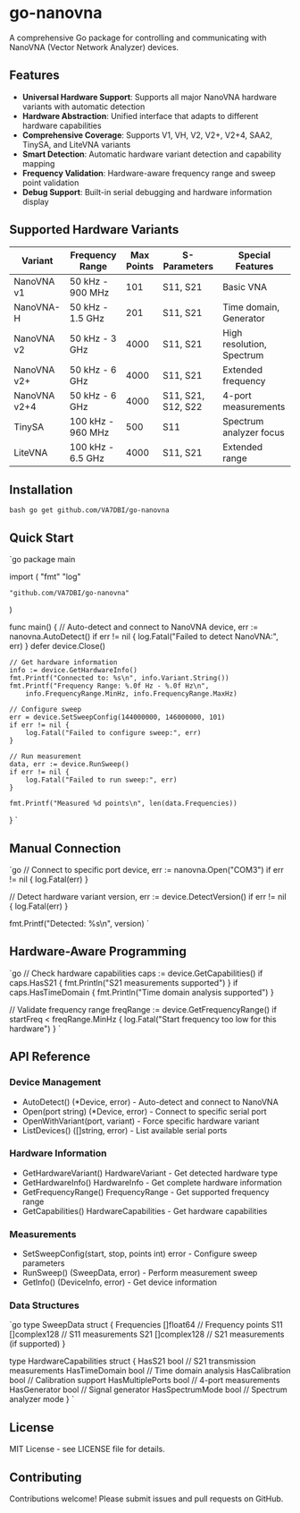 # go-nanovna

A comprehensive Go package for controlling and communicating with NanoVNA (Vector Network Analyzer) devices.

## Features

- **Universal Hardware Support**: Supports all major NanoVNA hardware variants with automatic detection
- **Hardware Abstraction**: Unified interface that adapts to different hardware capabilities
- **Comprehensive Coverage**: Supports V1, VH, V2, V2+, V2+4, SAA2, TinySA, and LiteVNA variants
- **Smart Detection**: Automatic hardware variant detection and capability mapping
- **Frequency Validation**: Hardware-aware frequency range and sweep point validation
- **Debug Support**: Built-in serial debugging and hardware information display

## Supported Hardware Variants

| Variant | Frequency Range | Max Points | S-Parameters | Special Features |
|---------|----------------|------------|--------------|------------------|
| NanoVNA v1 | 50 kHz - 900 MHz | 101 | S11, S21 | Basic VNA |
| NanoVNA-H | 50 kHz - 1.5 GHz | 201 | S11, S21 | Time domain, Generator |
| NanoVNA v2 | 50 kHz - 3 GHz | 4000 | S11, S21 | High resolution, Spectrum |
| NanoVNA v2+ | 50 kHz - 6 GHz | 4000 | S11, S21 | Extended frequency |
| NanoVNA v2+4 | 50 kHz - 6 GHz | 4000 | S11, S21, S12, S22 | 4-port measurements |
| TinySA | 100 kHz - 960 MHz | 500 | S11 | Spectrum analyzer focus |
| LiteVNA | 100 kHz - 6.5 GHz | 4000 | S11, S21 | Extended range |

## Installation

`bash
go get github.com/VA7DBI/go-nanovna
`

## Quick Start

`go
package main

import (
    "fmt"
    "log"
    
    "github.com/VA7DBI/go-nanovna"
)

func main() {
    // Auto-detect and connect to NanoVNA
    device, err := nanovna.AutoDetect()
    if err != nil {
        log.Fatal("Failed to detect NanoVNA:", err)
    }
    defer device.Close()
    
    // Get hardware information
    info := device.GetHardwareInfo()
    fmt.Printf("Connected to: %s\n", info.Variant.String())
    fmt.Printf("Frequency Range: %.0f Hz - %.0f Hz\n", 
        info.FrequencyRange.MinHz, info.FrequencyRange.MaxHz)
    
    // Configure sweep
    err = device.SetSweepConfig(144000000, 146000000, 101)
    if err != nil {
        log.Fatal("Failed to configure sweep:", err)
    }
    
    // Run measurement
    data, err := device.RunSweep()
    if err != nil {
        log.Fatal("Failed to run sweep:", err)
    }
    
    fmt.Printf("Measured %d points\n", len(data.Frequencies))
}
`

## Manual Connection

`go
// Connect to specific port
device, err := nanovna.Open("COM3")
if err != nil {
    log.Fatal(err)
}

// Detect hardware variant
version, err := device.DetectVersion()
if err != nil {
    log.Fatal(err)
}

fmt.Printf("Detected: %s\n", version)
`

## Hardware-Aware Programming

`go
// Check hardware capabilities
caps := device.GetCapabilities()
if caps.HasS21 {
    fmt.Println("S21 measurements supported")
}
if caps.HasTimeDomain {
    fmt.Println("Time domain analysis supported")
}

// Validate frequency range
freqRange := device.GetFrequencyRange()
if startFreq < freqRange.MinHz {
    log.Fatal("Start frequency too low for this hardware")
}
`

## API Reference

### Device Management
- AutoDetect() (*Device, error) - Auto-detect and connect to NanoVNA
- Open(port string) (*Device, error) - Connect to specific serial port
- OpenWithVariant(port, variant) - Force specific hardware variant
- ListDevices() ([]string, error) - List available serial ports

### Hardware Information
- GetHardwareVariant() HardwareVariant - Get detected hardware type
- GetHardwareInfo() HardwareInfo - Get complete hardware information
- GetFrequencyRange() FrequencyRange - Get supported frequency range
- GetCapabilities() HardwareCapabilities - Get hardware capabilities

### Measurements
- SetSweepConfig(start, stop, points int) error - Configure sweep parameters
- RunSweep() (SweepData, error) - Perform measurement sweep
- GetInfo() (DeviceInfo, error) - Get device information

### Data Structures

`go
type SweepData struct {
    Frequencies []float64      // Frequency points
    S11         []complex128   // S11 measurements
    S21         []complex128   // S21 measurements (if supported)
}

type HardwareCapabilities struct {
    HasS21           bool  // S21 transmission measurements
    HasTimeDomain    bool  // Time domain analysis
    HasCalibration   bool  // Calibration support
    HasMultiplePorts bool  // 4-port measurements
    HasGenerator     bool  // Signal generator
    HasSpectrumMode  bool  // Spectrum analyzer mode
}
`

## License

MIT License - see LICENSE file for details.

## Contributing

Contributions welcome! Please submit issues and pull requests on GitHub.

